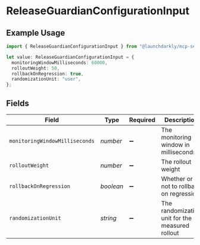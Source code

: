 # ReleaseGuardianConfigurationInput

## Example Usage

```typescript
import { ReleaseGuardianConfigurationInput } from "@launchdarkly/mcp-server";

let value: ReleaseGuardianConfigurationInput = {
  monitoringWindowMilliseconds: 60000,
  rolloutWeight: 50,
  rollbackOnRegression: true,
  randomizationUnit: "user",
};
```

## Fields

| Field                                           | Type                                            | Required                                        | Description                                     | Example                                         |
| ----------------------------------------------- | ----------------------------------------------- | ----------------------------------------------- | ----------------------------------------------- | ----------------------------------------------- |
| `monitoringWindowMilliseconds`                  | *number*                                        | :heavy_minus_sign:                              | The monitoring window in milliseconds           | 60000                                           |
| `rolloutWeight`                                 | *number*                                        | :heavy_minus_sign:                              | The rollout weight                              | 50                                              |
| `rollbackOnRegression`                          | *boolean*                                       | :heavy_minus_sign:                              | Whether or not to rollback on regression        | true                                            |
| `randomizationUnit`                             | *string*                                        | :heavy_minus_sign:                              | The randomization unit for the measured rollout | user                                            |